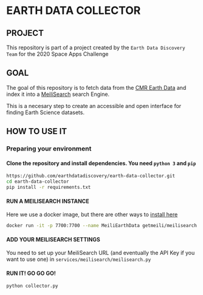 # EARTH DATA COLLECTOR

## PROJECT

This repository is part of a project created by the `Earth Data Discovery Team` for the 2020 Space Apps Challenge

## GOAL

The goal of this repository is to fetch data from the [CMR Earth Data](https://cmr.earthdata.nasa.gov) and index it into a [MeiliSearch](https://github.com/meilisearch/MeiliSearch) search Engine.

This is a necesary step to create an accessible and open interface for finding Earth Science datasets.

## HOW TO USE IT

### Preparing your environment

#### Clone the repository and install dependencies. You need `python 3` and `pip`

```bash
https://github.com/earthdatadiscovery/earth-data-collector.git
cd earth-data-collector
pip install -r requirements.txt
```

#### RUN A MEILISEARCH INSTANCE

Here we use a docker image, but there are other ways to [install here](https://docs.meilisearch.com/guides/introduction/quick_start_guide.html#getting-started)

```bash
docker run -it -p 7700:7700 --name MeiliEarthData getmeili/meilisearch:latest ./meilisearch
```

#### ADD YOUR MEILISEARCH SETTINGS

You need to set up your MeiliSearch URL (and eventually the API Key if you want to use one) in `services/meilisearch/meilisearch.py`

#### RUN IT! GO GO GO!

```bash
python collector.py
```
